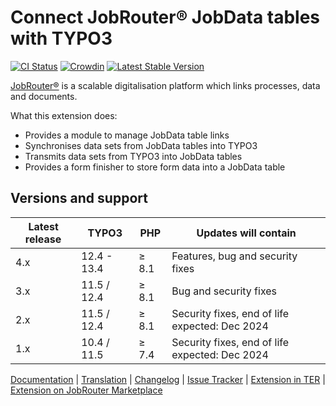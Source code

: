 # Connect JobRouter® JobData tables with TYPO3

[![CI Status](https://github.com/jobrouter/typo3-data/workflows/CI/badge.svg?branch=main)](https://github.com/jobrouter/typo3-data/actions?query=workflow%3ACI)
[![Crowdin](https://badges.crowdin.net/typo3-extension-jobrouterdata/localized.svg)](https://crowdin.com/project/typo3-extension-jobrouterdata)
[![Latest Stable Version](https://img.shields.io/packagist/v/jobrouter/typo3-data.svg?label=stable)](https://packagist.org/packages/jobrouter/typo3-data)

[JobRouter®](https://www.jobrouter.com/) is a scalable digitalisation
platform which links processes, data and documents.

What this extension does:
  * Provides a module to manage JobData table links
  * Synchronises data sets from JobData tables into TYPO3
  * Transmits data sets from TYPO3 into JobData tables
  * Provides a form finisher to store form data into a JobData table

## Versions and support

| Latest release | TYPO3       | PHP   | Updates will contain                           |
|----------------|-------------|-------|------------------------------------------------|
| 4.x            | 12.4 - 13.4 | ≥ 8.1 | Features, bug and security fixes               |
| 3.x            | 11.5 / 12.4 | ≥ 8.1 | Bug and security fixes                         |
| 2.x            | 11.5 / 12.4 | ≥ 8.1 | Security fixes, end of life expected: Dec 2024 |
| 1.x            | 10.4 / 11.5 | ≥ 7.4 | Security fixes, end of life expected: Dec 2024 |

[Documentation](https://typo3-jobrouter.readthedocs.io/projects/data/) |
[Translation](https://crowdin.com/project/typo3-extension-jobrouterdata) |
[Changelog](https://github.com/jobrouter/typo3-data/blob/main/CHANGELOG.md) |
[Issue Tracker](https://github.com/jobrouter/typo3-data/issues) |
[Extension in TER](https://extensions.typo3.org/extension/jobrouter_data/) |
[Extension on JobRouter Marketplace](https://marketplace.jobrouter.com/en/product/typo3-jobrouter-data/)
